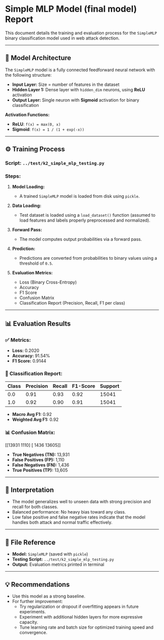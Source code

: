 # Simple MLP Model (final model) Report

This document details the training and evaluation process for the `SimpleMLP` binary classification model used in web attack detection.

---

## 🧠 Model Architecture

The `SimpleMLP` model is a fully connected feedforward neural network with the following structure:

- **Input Layer:** Size = number of features in the dataset
- **Hidden Layer 1:** Dense layer with `hidden_dim` neurons, using **ReLU** activation
- **Output Layer:** Single neuron with **Sigmoid** activation for binary classification

**Activation Functions:**
- **ReLU**: `f(x) = max(0, x)`
- **Sigmoid**: `f(x) = 1 / (1 + exp(-x))`

---

## ⚙️ Training Process

### Script: `../test/k2_simple_mlp_testing.py`

### Steps:

1. **Model Loading:**
   - A trained `SimpleMLP` model is loaded from disk using `pickle`.

2. **Data Loading:**
   - Test dataset is loaded using a `load_dataset()` function (assumed to load features and labels properly preprocessed and normalized).

3. **Forward Pass:**
   - The model computes output probabilities via a forward pass.

4. **Prediction:**
   - Predictions are converted from probabilities to binary values using a threshold of `0.5`.

5. **Evaluation Metrics:**
   - Loss (Binary Cross-Entropy)
   - Accuracy
   - F1 Score
   - Confusion Matrix
   - Classification Report (Precision, Recall, F1 per class)

---

## 📊 Evaluation Results

### ✅ Metrics:

- **Loss:** 0.2020  
- **Accuracy:** 91.54%  
- **F1 Score:** 0.9144  

### 📄 Classification Report:

| Class | Precision | Recall | F1-Score | Support |
|-------|-----------|--------|----------|---------|
| 0.0   | 0.91      | 0.93   | 0.92     | 15041   |
| 1.0   | 0.92      | 0.90   | 0.91     | 15041   |

- **Macro Avg F1:** 0.92  
- **Weighted Avg F1:** 0.92  

### 📊 Confusion Matrix:
[[13931 1110]
[ 1436 13605]]


- **True Negatives (TN):** 13,931  
- **False Positives (FP):** 1,110  
- **False Negatives (FN):** 1,436  
- **True Positives (TP):** 13,605

---

## 📌 Interpretation

- The model generalizes well to unseen data with strong precision and recall for both classes.
- Balanced performance: No heavy bias toward any class.
- Low false positive and false negative rates indicate that the model handles both attack and normal traffic effectively.


---

## 📁 File Reference

- **Model:** `SimpleMLP` (saved with `pickle`)
- **Testing Script:** `../test/k2_simple_mlp_testing.py`
- **Output:** Evaluation metrics printed in terminal

------

## 💡 Recommendations

- Use this model as a strong baseline.
- For further improvement:
  - Try regularization or dropout if overfitting appears in future experiments.
  - Experiment with additional hidden layers for more expressive capacity.
  - Tune learning rate and batch size for optimized training speed and convergence.


